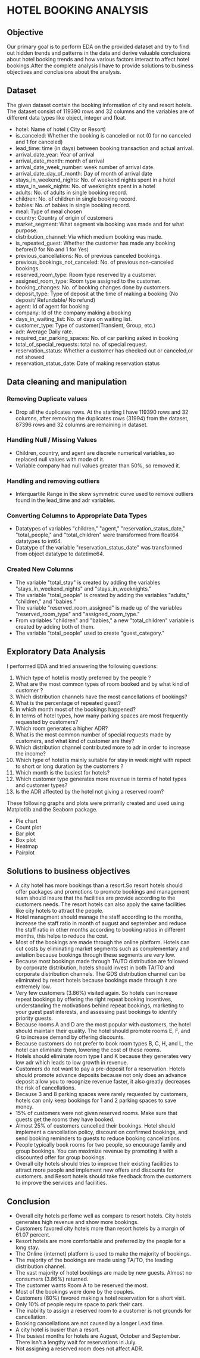 # HOTEL BOOKING ANALYSIS 

## Objective
Our primary goal is to perform EDA on the provided dataset and try to find out hidden trends and patterns in the data and derive valuable conclusions about hotel booking trends and how various factors interact to affect hotel bookings.After the complete analysis I have to provide solutions to business objectives and conclusions about the analysis.
## Dataset
The given dataset contain the booking information of city and resort hotels. The dataset consist of 119390 rows and 32 columns and the variables are of different data types like object, integer and float.
 - hotel: Name of hotel ( City or Resort)
 - is_canceled: Whether the booking is canceled or not (0 for no canceled and 1 for canceled)
 - lead_time: time (in days) between booking transaction and actual arrival.
 - arrival_date_year: Year of arrival
 - arrival_date_month: month of arrival
 - arrival_date_week_number: week number of arrival date.
 - arrival_date_day_of_month: Day of month of arrival date
 - stays_in_weekend_nights: No. of weekend nights spent in a hotel
 - stays_in_week_nights: No. of weeknights spent in a hotel
 - adults: No. of adults in single booking record.
 - children: No. of children in single booking record.
 - babies: No. of babies in single booking record. 
 - meal: Type of meal chosen 
 - country: Country of origin of customers
 - market_segment: What segment via booking was made and for what purpose.
 - distribution_channel: Via which medium booking was made.
 - is_repeated_guest: Whether the customer has made any booking before(0 for No and 1 for Yes)
 - previous_cancellations: No. of previous canceled bookings.
 - previous_bookings_not_canceled: No. of previous non-canceled bookings.
 - reserved_room_type: Room type reserved by a customer.
 - assigned_room_type: Room type assigned to the customer.
 - booking_changes: No. of booking changes done by customers
 - deposit_type: Type of deposit at the time of making a booking (No deposit/ Refundable/ No refund)
 - agent: Id of agent for booking
 - company: Id of the company making a booking
 - days_in_waiting_list: No. of days on waiting list.
 - customer_type: Type of customer(Transient, Group, etc.)
 - adr: Average Daily rate.
 - required_car_parking_spaces: No. of car parking asked in booking
 - total_of_special_requests: total no. of special request.
 - reservation_status: Whether a customer has checked out or canceled,or not showed 
 - reservation_status_date: Date of making reservation status

## Data cleaning and manipulation
 ### Removing Duplicate values
 - Drop all the duplicates rows. At the starting I have 119390 rows and 32 columns, after removing the duplicates  rows (31994) from the dataset, 87396 rows and 32 columns are remaining in dataset.
 ### Handling Null / Missing Values
 - Children, country, and agent are discrete numerical variables, so replaced null values with mode of it.
 - Variable company had null values greater than 50%, so removed it.
 ### Handling and removing outliers
 - Interquartile Range in the skew symmetric curve used to remove outliers found in the lead_time and adr variables.
 ### Converting Columns to Appropriate Data Types
 - Datatypes of variables "children," "agent," "reservation_status_date," "total_people," and "total_children" were transformed from float64 datatypes to int64.
 - Datatype of the variable "reservation_status_date" was transformed from object datatype to datetime64.
 ### Created New Columns
 - The variable "total_stay" is created by adding the variables "stays_in_weekend_nights" and "stays_in_weeknights."
 - The variable "total_people" is created by adding the variables "adults," "children," and "babies."
 - The variable "reserved_room_assigned" is made up of the variables "reserved_room_type" and "assigned_room_type."
 - From variables "children" and "babies," a new "total_children" variable is created by adding both of them.
 - The variable "total_people" used to create "guest_category."
## Exploratory Data Analysis
I performed EDA and tried answering the following questions:
 01. Which type of hotel is mostly preferred by the people ?
 02. What are the most common types of room booked and by what kind of customer ?
 03. Which distribution channels have the most cancellations of bookings?
 04. What is the percentage of repeated guest?
 05. In which month most of the bookings happened?
 06. In terms of hotel types, how many parking spaces are most frequently requested by customers?
 07. Which room generates a higher ADR?
 08. What is the most common number of special requests made by customers, and what kind of customer are they?
 09. Which distribution channel contributed more to adr in order to increase the income?
 10. Which type of hotel is mainly suitable for stay in week night with repect to short or long duration by the customers ?
 11. Which month is the busiest for hotels?
 12. Which customer type generates more revenue in terms of hotel types and customer types?
 13. Is the ADR affected by the hotel not giving a reserved room?
 
 These following graphs and plots were primarily created and  used using Matplotlib and the Seaborn package.
 - Pie chart
 - Count plot
 - Bar plot
 - Box plot
 - Heatmap
 - Pairplot

 ## Solutions to business objectives
- A city hotel has more bookings than a resort.So resort hotels should offer packages and promotions to promote bookings and management team should insure that the facilities are provide according to the customers needs. The resort hotels can also apply the same facilities like city hotels to attract the people.
- Hotel managment should manage the staff according to the months, increase the staff ratio in month of august and september and reduce the staff ratio in other months according to booking ratios in different months, this helps to reduce the cost.
- Most of the bookings are made through the online platform. Hotels can cut costs by eliminating market segments such as complementary and aviation because bookings through these segments are very low.
- Because most bookings made through TA/TO distribution are followed by corporate distribution, hotels should invest in both TA/TO and corporate distribution channels. The GDS distribution channel can be eliminated by resort hotels because bookings made through it are extremely low.
- Very few customers (3.86%) visited again. So hotels can increase repeat bookings by offering the right repeat booking incentives, understanding the motivations behind repeat bookings, marketing to your guest past interests, and assessing past bookings to identify priority guests.
- Because rooms A and D are the most popular with customers, the hotel should maintain their quality. The hotel should promote rooms E, F, and G to increase demand by offering discounts.
- Because customers do not prefer to book room types B, C, H, and L, the hotel can eliminate them, lowering the cost of these rooms.
- Hotels should eliminate room type I and K because they generates very low adr which leads to low growth in revenue.
- Customers do not want to pay a pre-deposit for a reservation. Hotels should promote advance deposits because not only does an advance deposit allow you to recognize revenue faster, it also greatly decreases the risk of cancellations.
- Because 3 and 8 parking spaces were rarely requested by customers, hotels can only keep bookings for 1 and 2 parking spaces to save money.
- 15% of customers were not given reserved rooms. Make sure that guests get the rooms they have booked.
- Almost 25% of customers cancelled their bookings. Hotel should implement a cancellation policy, discount on confirmed bookings, and send booking reminders to guests to reduce booking cancellations.
- People typically book rooms for two people, so encourage family and group bookings. You can maximize revenue by promoting it with a discounted offer for group bookings.
- Overall city hotels should tries to improve their existing facilities to attract more people and implement new offers and discounts for customers. and Resort hotels should take feedback from the customers to improve the services and facilities.

## Conclusion
- Overall city hotels perfome well as compare to resort hotels. City hotels generates high revenue and show more bookings.
- Customers favored city hotels more than resort hotels by a margin of 61.07 percent.
- Resort hotels are more comfortable and preferred by the people for a long stay.
- The Online (internet) platform is used to make the majority of bookings.
- The majority of the bookings are made using TA/TO, the leading distribution channel.
- The vast majority of hotel bookings are made by new guests. Almost no consumers (3.86%) returned.
- The customer wants Room A to be reserved the most.
- Most of the bookings were done by the couples.
- Customers (80%) favored making a hotel reservation for a short visit.
- Only 10% of people require space to park their cars.
- The inability to assign a reserved room to a customer is not grounds for cancellation.
- Booking cancellations are not caused by a longer Lead time.
- A city hotel is busier than a resort.
- The busiest months for hotels are August, October and September. There isn't a lengthy wait for reservations in July.
- Not assigning a reserved room does not affect ADR.
